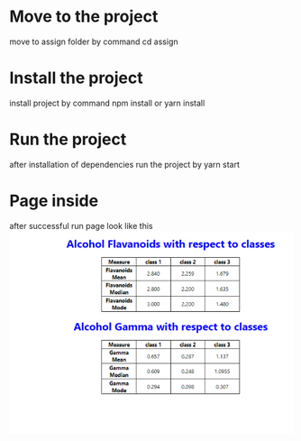 # Move to the project
  move to assign folder by command cd assign

# Install the project
  install project by command npm install or yarn install

# Run the project
  after installation of dependencies run the project by yarn start

# Page inside
  after successful run page look like this
  ![Alt text](image-1.png)